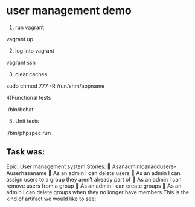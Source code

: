 user management demo
====================


1) run vagrant

vagrant up

2) log into vagrant

vagrant ssh

3) clear caches

sudo chmod 777 -R /run/shm/appname

4)Functional tests

./bin/behat

5) Unit tests

./bin/phpspec run

Task was:
-----
Epic: User management system
Stories:
 AsanadminIcanaddusers-Auserhasaname
 As an admin I can delete users
 As an admin I can assign users to a group they aren’t already part of
 As an admin I can remove users from a group
 As an admin I can create groups
 As an admin I can delete groups when they no longer have members
This is the kind of artifact we would like to see:
